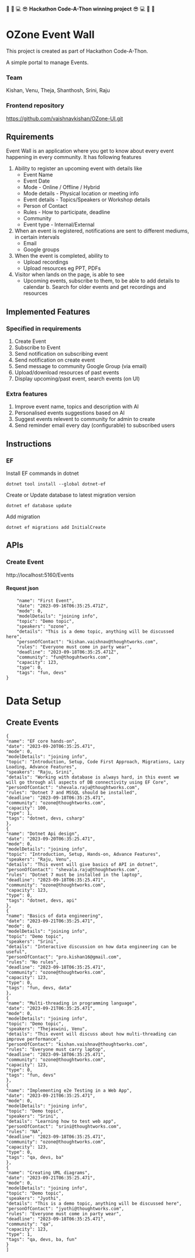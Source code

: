 🎊 🎉 💻 😎 **Hackathon Code-A-Thon winning project** 😎 💻 🎉 🎊

# OZone Event Wall
This project is created as part of Hackathon Code-A-Thon.

A simple portal to manage Events.

### Team
Kishan, Venu, Theja, Shanthosh, Srini, Raju

### Frontend repository
https://github.com/vaishnavkishan/OZone-UI.git

## Rquirements

Event Wall is an application where you get to know about every event happening in every community. It has following features 
1. Ability to register an upcoming event with details like
   	* Event Name
	* Event Date
	* Mode  - Online / Offline / Hybrid
	* Mode details - Physical location or meeting info
	* Event details - Topics/Speakers or Workshop details
	* Person of Contact
	* Rules - How to participate, deadline
	* Community 
	* Event type - Internal/External
3. When an event is registered, notifications are sent to different mediums, in certain intervals
	* Email
	* Google groups 
4. When the event is completed, ability to 
	* Upload recordings 
	* Upload resources eg PPT, PDFs
5. Visitor when lands on the page, is able to see
	* Upcoming events, subscribe to them, to be able to add details to calendar	
b. Search for older events and get recordings and resources

## Implemented Features
### Specified in requirements
1. Create Event
2. Subscribe to Event
3. Send notification on subscribing event
4. Send notification on create event
6. Send message to community Google Group (via email)
7. Upload/download resources of past events
8. Display upcoming/past event, search events (on UI)

### Extra features
1. Improve event name, topics and description with AI
2. Personalised events suggestions based on AI
3. Suggest events relevent to community for admin to create
4. Send reminder email every day (configurable) to subscribed users

## Instructions

### EF
Install EF commands in dotnet

`dotnet tool install --global dotnet-ef`

Create or Update database to latest migration version

`dotnet ef database update`

Add migration

`dotnet ef migrations add InitialCreate`

## APIs
### Create Event
http://localhost:5160/Events
#### Request json
```{
    "name": "First Event",
    "date": "2023-09-16T06:35:25.471Z",
    "mode": 0,
    "modelDetails": "joining info",
    "topic": "Demo topic",
    "speakers": "ozone",
    "details": "This is a demo topic, anything will be discussed here",
    "personOfContact": "kishan.vaishnav@thoughtworks.com",
    "rules": "Everyone must come in party wear",
    "deadline": "2023-09-18T06:35:25.471Z",
    "community": "fun@thoguhtworks.com",
    "capacity": 123,
    "type": 0,
    "tags": "fun, devs"
}
```

# Data Setup
## Create Events
```[
{
"name": "EF core hands-on",
"date": "2023-09-20T06:35:25.471",
"mode": 0,
"modelDetails": "joining info",
"topic": "Introduction, Setup, Code First Approach, Migrations, Lazy Loading, Advance Features",
"speakers": "Raju, Srini",
"details": "Working with database is always hard, in this event we will go through all aspects of DB connectivity using EF Core",
"personOfContact": "shevala.raju@thoughtworks.com",
"rules": "Dotnet 7 and MSSQL should be installed",
"deadline": "2023-09-18T06:35:25.471",
"community": "ozone@thoughtworks.com",
"capacity": 100,
"type": 1,
"tags": "dotnet, devs, csharp"
},
{
"name": "Dotnet Api design",
"date": "2023-09-20T06:35:25.471",
"mode": 0,
"modelDetails": "joining info",
"topic": "Introduction, Setup, Hands-on, Advance Features",
"speakers": "Raju, Venu",
"details": "This event will give basics of API in dotnet",
"personOfContact": "shevala.raju@thoughtworks.com",
"rules": "Dotnet 7 must be installed in the laptop",
"deadline": "2023-09-18T06:35:25.471",
"community": "ozone@thoughtworks.com",
"capacity": 123,
"type": 0,
"tags": "dotnet, devs, api"
},
{
"name": "Basics of data engineering",
"date": "2023-09-21T06:35:25.471",
"mode": 0,
"modelDetails": "joining info",
"topic": "Demo topic",
"speakers": "Srini",
"details": "Interactive discussion on how data engineering can be useful",
"personOfContact": "pro.kishan16@gmail.com",
"rules": "No rules",
"deadline": "2023-09-18T06:35:25.471",
"community": "ozone@thoughtworks.com",
"capacity": 123,
"type": 0,
"tags": "fun, devs, data"
},
{
"name": "Multi-threading in programming language",
"date": "2023-09-21T06:35:25.471",
"mode": 0,
"modelDetails": "joining info",
"topic": "Demo topic",
"speakers": "Thejaswini, Venu",
"details": "This event will discuss about how multi-threading can improve performance",
"personOfContact": "kishan.vaishnav@thoughtworks.com",
"rules": "Everyone must carry laptop",
"deadline": "2023-09-18T06:35:25.471",
"community": "ozone@thoughtworks.com",
"capacity": 123,
"type": 0,
"tags": "fun, devs"
},
{
"name": "Implementing e2e Testing in a Web App",
"date": "2023-09-21T06:35:25.471",
"mode": 0,
"modelDetails": "joining info",
"topic": "Demo topic",
"speakers": "Srini",
"details": "Learning how to test web app",
"personOfContact": "srini@thoughtworks.com",
"rules": "NA",
"deadline": "2023-09-18T06:35:25.471",
"community": "ozone@thoughtworks.com",
"capacity": 123,
"type": 0,
"tags": "qa, devs, ba"
},
{
"name": "Creating UML diagrams",
"date": "2023-09-21T06:35:25.471",
"mode": 0,
"modelDetails": "joining info",
"topic": "Demo topic",
"speakers": "Jyothi",
"details": "This is a demo topic, anything will be discussed here",
"personOfContact": "jyothi@thoughtworks.com",
"rules": "Everyone must come in party wear",
"deadline": "2023-09-18T06:35:25.471",
"community": "qa",
"capacity": 123,
"type": 1,
"tags": "qa, devs, ba, fun"
}
]
```
